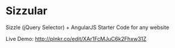 Sizzular
========

Sizzle (jQuery Selector) + AngularJS Starter Code for any website

Live Demo: http://plnkr.co/edit/XAr1FcMJuC6k2Fhxw31Z
